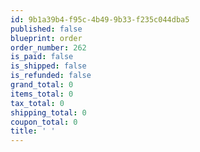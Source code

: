 ```yaml
---
id: 9b1a39b4-f95c-4b49-9b33-f235c044dba5
published: false
blueprint: order
order_number: 262
is_paid: false
is_shipped: false
is_refunded: false
grand_total: 0
items_total: 0
tax_total: 0
shipping_total: 0
coupon_total: 0
title: ' '
---
```


